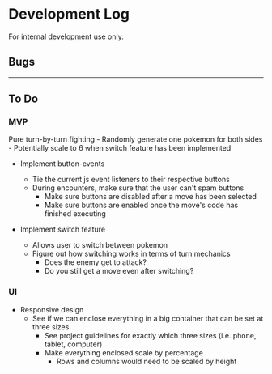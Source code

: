 # Development Log

For internal development use only.

## Bugs

---

## To Do

### MVP

Pure turn-by-turn fighting
    - Randomly generate one pokemon for both sides
        - Potentially scale to 6 when switch feature has been implemented

- Implement button-events
    - Tie the current js event listeners to their respective buttons
    - During encounters, make sure that the user can't spam buttons
        - Make sure buttons are disabled after a move has been selected
        - Make sure buttons are enabled once the move's code has finished executing

- Implement switch feature
    - Allows user to switch between pokemon
    - Figure out how switching works in terms of turn mechanics
        - Does the enemy get to attack?
        - Do you still get a move even after switching?

### UI

- Responsive design
    - See if we can enclose everything in a big container that can be set at three sizes
        - See project guidelines for exactly which three sizes (i.e. phone, tablet, computer)
        - Make everything enclosed scale by percentage
            - Rows and columns would need to be scaled by height